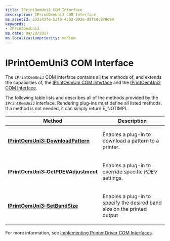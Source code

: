 ```yaml
---
title: IPrintOemUni3 COM Interface
description: IPrintOemUni3 COM Interface
ms.assetid: 2b3a43fe-52f8-4cb2-993e-d8fcdc878e90
keywords:
- IPrintOemUni3
ms.date: 04/20/2017
ms.localizationpriority: medium
---
```


# IPrintOemUni3 COM Interface





The `IPrintOemUni3` COM interface contains all the methods of, and extends the capabilities of, the [IPrintOemUni COM Interface](iprintoemuni-com-interface.md) and the [IPrintOemUni2 COM Interface](iprintoemuni2-com-interface.md).

The following table lists and describes all of the methods provided by the `IPrintOemUni3` interface. Rendering plug-ins must define all listed methods. If a method is not needed, it can simply return E\_NOTIMPL.

<table>
<colgroup>
<col width="50%" />
<col width="50%" />
</colgroup>
<thead>
<tr class="header">
<th>Method</th>
<th>Description</th>
</tr>
</thead>
<tbody>
<tr class="odd">
<td><p><a href="https://docs.microsoft.com/windows-hardware/drivers/ddi/prcomoem/nf-prcomoem-iprintoemuni3-downloadpattern" data-raw-source="[&lt;strong&gt;IPrintOemUni3::DownloadPattern&lt;/strong&gt;](https://docs.microsoft.com/windows-hardware/drivers/ddi/prcomoem/nf-prcomoem-iprintoemuni3-downloadpattern)"><strong>IPrintOemUni3::DownloadPattern</strong></a></p></td>
<td><p>Enables a plug-in to download a pattern to a printer.</p></td>
</tr>
<tr class="even">
<td><a href="https://docs.microsoft.com/windows-hardware/drivers/ddi/prcomoem/nf-prcomoem-iprintoemuni3-getpdevadjustment" data-raw-source="[&lt;strong&gt;IPrintOemUni3::GetPDEVAdjustment&lt;/strong&gt;](https://docs.microsoft.com/windows-hardware/drivers/ddi/prcomoem/nf-prcomoem-iprintoemuni3-getpdevadjustment)"><strong>IPrintOemUni3::GetPDEVAdjustment</strong></a></td>
<td><p>Enables a plug-in to override specific <a href="https://docs.microsoft.com/windows-hardware/drivers/#wdkgloss-pdev" data-raw-source="&lt;em&gt;PDEV&lt;/em&gt;"><em>PDEV</em></a> settings.</p></td>
</tr>
<tr class="odd">
<td><a href="https://docs.microsoft.com/windows-hardware/drivers/ddi/prcomoem/nf-prcomoem-iprintoemuni3-setbandsize" data-raw-source="[&lt;strong&gt;IPrintOemUni3::SetBandSize&lt;/strong&gt;](https://docs.microsoft.com/windows-hardware/drivers/ddi/prcomoem/nf-prcomoem-iprintoemuni3-setbandsize)"><strong>IPrintOemUni3::SetBandSize</strong></a></td>
<td><p>Enables a plug-in to specify the desired band size on the printed output</p></td>
</tr>
</tbody>
</table>

 

For more information, see [Implementing Printer Driver COM Interfaces](implementing-printer-driver-com-interfaces.md).

 

 




